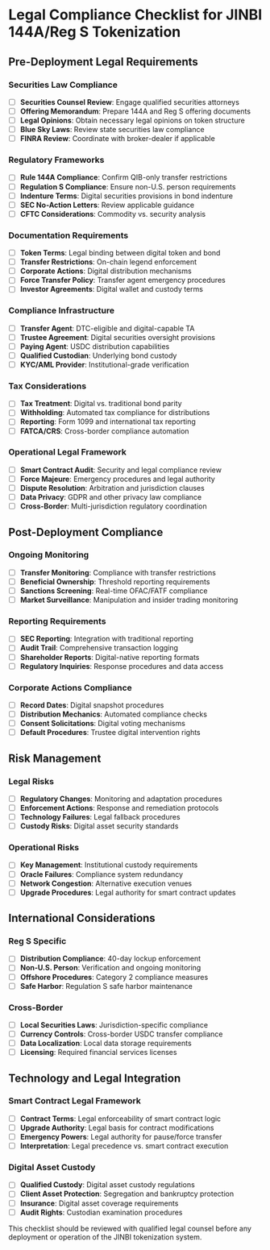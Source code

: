 # Legal Compliance Checklist for JINBI 144A/Reg S Tokenization

## Pre-Deployment Legal Requirements

### Securities Law Compliance
- [ ] **Securities Counsel Review**: Engage qualified securities attorneys
- [ ] **Offering Memorandum**: Prepare 144A and Reg S offering documents
- [ ] **Legal Opinions**: Obtain necessary legal opinions on token structure
- [ ] **Blue Sky Laws**: Review state securities law compliance
- [ ] **FINRA Review**: Coordinate with broker-dealer if applicable

### Regulatory Frameworks
- [ ] **Rule 144A Compliance**: Confirm QIB-only transfer restrictions
- [ ] **Regulation S Compliance**: Ensure non-U.S. person requirements
- [ ] **Indenture Terms**: Digital securities provisions in bond indenture
- [ ] **SEC No-Action Letters**: Review applicable guidance
- [ ] **CFTC Considerations**: Commodity vs. security analysis

### Documentation Requirements
- [ ] **Token Terms**: Legal binding between digital token and bond
- [ ] **Transfer Restrictions**: On-chain legend enforcement
- [ ] **Corporate Actions**: Digital distribution mechanisms
- [ ] **Force Transfer Policy**: Transfer agent emergency procedures
- [ ] **Investor Agreements**: Digital wallet and custody terms

### Compliance Infrastructure
- [ ] **Transfer Agent**: DTC-eligible and digital-capable TA
- [ ] **Trustee Agreement**: Digital securities oversight provisions
- [ ] **Paying Agent**: USDC distribution capabilities
- [ ] **Qualified Custodian**: Underlying bond custody
- [ ] **KYC/AML Provider**: Institutional-grade verification

### Tax Considerations
- [ ] **Tax Treatment**: Digital vs. traditional bond parity
- [ ] **Withholding**: Automated tax compliance for distributions
- [ ] **Reporting**: Form 1099 and international tax reporting
- [ ] **FATCA/CRS**: Cross-border compliance automation

### Operational Legal Framework
- [ ] **Smart Contract Audit**: Security and legal compliance review
- [ ] **Force Majeure**: Emergency procedures and legal authority
- [ ] **Dispute Resolution**: Arbitration and jurisdiction clauses
- [ ] **Data Privacy**: GDPR and other privacy law compliance
- [ ] **Cross-Border**: Multi-jurisdiction regulatory coordination

## Post-Deployment Compliance

### Ongoing Monitoring
- [ ] **Transfer Monitoring**: Compliance with transfer restrictions
- [ ] **Beneficial Ownership**: Threshold reporting requirements
- [ ] **Sanctions Screening**: Real-time OFAC/FATF compliance
- [ ] **Market Surveillance**: Manipulation and insider trading monitoring

### Reporting Requirements
- [ ] **SEC Reporting**: Integration with traditional reporting
- [ ] **Audit Trail**: Comprehensive transaction logging
- [ ] **Shareholder Reports**: Digital-native reporting formats
- [ ] **Regulatory Inquiries**: Response procedures and data access

### Corporate Actions Compliance
- [ ] **Record Dates**: Digital snapshot procedures
- [ ] **Distribution Mechanics**: Automated compliance checks
- [ ] **Consent Solicitations**: Digital voting mechanisms
- [ ] **Default Procedures**: Trustee digital intervention rights

## Risk Management

### Legal Risks
- [ ] **Regulatory Changes**: Monitoring and adaptation procedures
- [ ] **Enforcement Actions**: Response and remediation protocols
- [ ] **Technology Failures**: Legal fallback procedures
- [ ] **Custody Risks**: Digital asset security standards

### Operational Risks
- [ ] **Key Management**: Institutional custody requirements
- [ ] **Oracle Failures**: Compliance system redundancy
- [ ] **Network Congestion**: Alternative execution venues
- [ ] **Upgrade Procedures**: Legal authority for smart contract updates

## International Considerations

### Reg S Specific
- [ ] **Distribution Compliance**: 40-day lockup enforcement
- [ ] **Non-U.S. Person**: Verification and ongoing monitoring
- [ ] **Offshore Procedures**: Category 2 compliance measures
- [ ] **Safe Harbor**: Regulation S safe harbor maintenance

### Cross-Border
- [ ] **Local Securities Laws**: Jurisdiction-specific compliance
- [ ] **Currency Controls**: Cross-border USDC transfer compliance
- [ ] **Data Localization**: Local data storage requirements
- [ ] **Licensing**: Required financial services licenses

## Technology and Legal Integration

### Smart Contract Legal Framework
- [ ] **Contract Terms**: Legal enforceability of smart contract logic
- [ ] **Upgrade Authority**: Legal basis for contract modifications
- [ ] **Emergency Powers**: Legal authority for pause/force transfer
- [ ] **Interpretation**: Legal precedence vs. smart contract execution

### Digital Asset Custody
- [ ] **Qualified Custody**: Digital asset custody regulations
- [ ] **Client Asset Protection**: Segregation and bankruptcy protection
- [ ] **Insurance**: Digital asset coverage requirements
- [ ] **Audit Rights**: Custodian examination procedures

This checklist should be reviewed with qualified legal counsel before any deployment or operation of the JINBI tokenization system.
